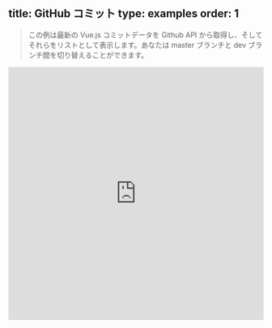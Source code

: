 title: GitHub コミット
type: examples
order: 1
---

> この例は最新の Vue.js コミットデータを Github API から取得し、そしてそれらをリストとして表示します。あなたは master ブランチと dev ブランチ間を切り替えることができます。

<iframe width="100%" height="500" src="http://jsfiddle.net/yyx990803/vaj48u3h/embedded/result,html,js,css" allowfullscreen="allowfullscreen" frameborder="0"></iframe>
